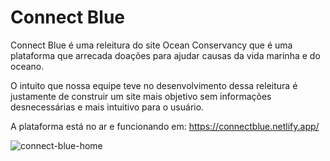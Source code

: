 # Connect Blue

Connect Blue é uma releitura do site Ocean Conservancy que é uma plataforma que arrecada doações para ajudar causas da vida marinha e do oceano.

O intuito que nossa equipe teve no desenvolvimento dessa releitura é justamente de construir um site mais objetivo sem informações desnecessárias e mais intuitivo para o usuário.

A plataforma está no ar e funcionando em: https://connectblue.netlify.app/

![connect-blue-home](https://user-images.githubusercontent.com/106604805/226220020-0f7c72d1-e8d8-43dc-8db3-5210301a2c88.jpg)
